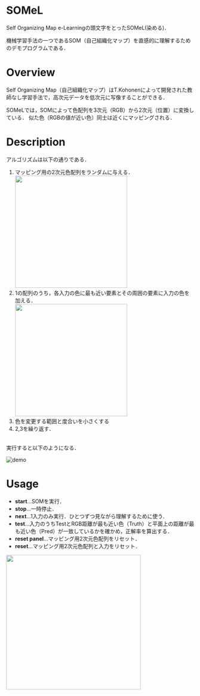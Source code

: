 # SOMeL
Self Organizing Map e-Learningの頭文字をとったSOMeL(染める)．

機械学習手法の一つであるSOM（自己組織化マップ）を直感的に理解するためのデモプログラムである．


# Overview
Self Organizing Map（自己組織化マップ）はT.Kohonenによって開発された教師なし学習手法で，高次元データを低次元に写像することができる．

SOMeLでは，SOMによって色配列を3次元（RGB）から2次元（位置）に変換している．
似た色（RGBの値が近い色）同士は近くにマッピングされる．


# Description
アルゴリズムは以下の通りである．
1. マッピング用の2次元色配列をランダムに与える．<br><img src="https://user-images.githubusercontent.com/64676197/107116802-2261b800-68b9-11eb-872c-4544068f150f.png" width="300px">
2. 1の配列のうち，各入力の色に最も近い要素とその周囲の要素に入力の色を加える．<br><img src="https://user-images.githubusercontent.com/64676197/107116809-2d1c4d00-68b9-11eb-8802-07ac7720f1ae.png" width="300px">
3. 色を変更する範囲と度合いを小さくする
4. 2,3を繰り返す．
<br>
実行すると以下のようになる．

![demo](https://user-images.githubusercontent.com/64676197/107117100-25f63e80-68bb-11eb-9f8a-544c436d0945.gif)


# Usage
 - **start**...SOMを実行．
 - **stop**...一時停止．
 - **next**...1入力のみ実行．ひとつずつ見ながら理解するために使う．
 - **test**...入力のうちTestとRGB距離が最も近い色（Truth）と平面上の距離が最も近い色（Pred）が一致しているかを確かめ，正解率を算出する．
 - **reset panel**...マッピング用2次元色配列をリセット．
 - **reset**...マッピング用2次元色配列と入力をリセット．
<img src="https://user-images.githubusercontent.com/64676197/107134181-14e91400-6933-11eb-80e8-c84465c8efd5.png" width="360px">

